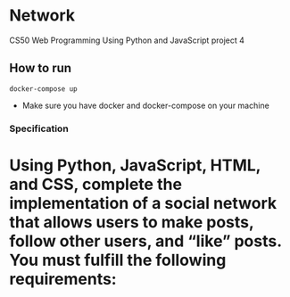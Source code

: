 # Network
CS50 Web Programming Using Python and JavaScript project 4
## How to run 
```
docker-compose up
```
* Make sure you have docker and docker-compose on your machine
### Specification
# Using Python, JavaScript, HTML, and CSS, complete the implementation of a social network that allows users to make posts, follow other users, and “like” posts. You must fulfill the following requirements:
